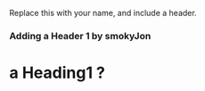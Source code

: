 Replace this with your name, and include a header.
### Adding a Header 1 by smokyJon
# a Heading1 ?
